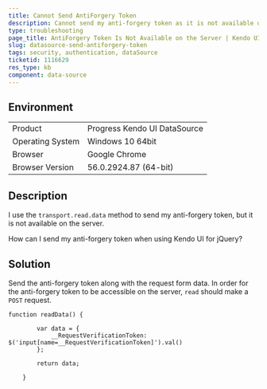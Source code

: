 ```yaml
---
title: Cannot Send AntiForgery Token
description: Cannot send my anti-forgery token as it is not available on the server.
type: troubleshooting
page_title: AntiForgery Token Is Not Available on the Server | Kendo UI DataSource for jQuery
slug: datasource-send-antiforgery-token
tags: security, authentication, dataSource
ticketid: 1116629
res_type: kb
component: data-source
---
```


## Environment

<table>
 <tr>
  <td>Product</td>
  <td>Progress Kendo UI DataSource</td>
 </tr>
 <tr>
  <td>Operating System</td>
  <td>Windows 10 64bit</td>
 </tr>
 <tr>
  <td>Browser</td>
  <td>Google Chrome</td>
 </tr>
 <tr>
  <td>Browser Version</td>
  <td>56.0.2924.87 (64-bit)</td>
 </tr>
</table>


## Description

I use the `transport.read.data` method to send my anti-forgery token, but it is not available on the server.

How can I send my anti-forgery token when using Kendo UI for jQuery?

## Solution

Send the anti-forgery token along with the request form data. In order for the anti-forgery token to be accessible on the server, `read` should make a `POST` request.

```
function readData() {

        var data = {
            __RequestVerificationToken: $('input[name=__RequestVerificationToken]').val()
        };

        return data;

    }

```
